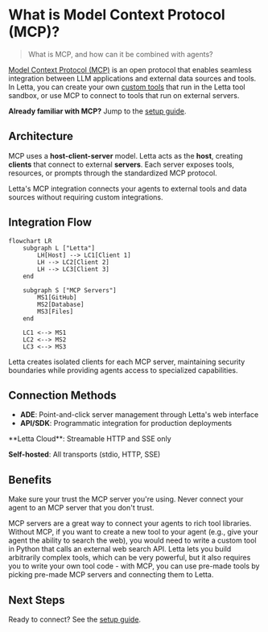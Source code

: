 # What is Model Context Protocol (MCP)?

> What is MCP, and how can it be combined with agents?

[Model Context Protocol (MCP)](https://modelcontextprotocol.io) is an open protocol that enables seamless integration between LLM applications and external data sources and tools.
In Letta, you can create your own [custom tools](/guides/agents/custom-tools) that run in the Letta tool sandbox, or use MCP to connect to tools that run on external servers.

**Already familiar with MCP?** Jump to the [setup guide](/guides/mcp/setup).

## Architecture

MCP uses a **host-client-server** model. Letta acts as the **host**, creating **clients** that connect to external **servers**. Each server exposes tools, resources, or prompts through the standardized MCP protocol.

Letta's MCP integration connects your agents to external tools and data sources without requiring custom integrations.

## Integration Flow

```mermaid
flowchart LR
    subgraph L ["Letta"]
        LH[Host] --> LC1[Client 1]
        LH --> LC2[Client 2]
        LH --> LC3[Client 3]
    end

    subgraph S ["MCP Servers"]
        MS1[GitHub]
        MS2[Database]
        MS3[Files]
    end

    LC1 <--> MS1
    LC2 <--> MS2
    LC3 <--> MS3
```

Letta creates isolated clients for each MCP server, maintaining security boundaries while providing agents access to specialized capabilities.

## Connection Methods

* **ADE**: Point-and-click server management through Letta's web interface
* **API/SDK**: Programmatic integration for production deployments

<Note>
  **Letta Cloud**: Streamable HTTP and SSE only

  **Self-hosted**: All transports (stdio, HTTP, SSE)
</Note>

## Benefits

<Warning>
  Make sure your trust the MCP server you're using.
  Never connect your agent to an MCP server that you don't trust.
</Warning>

MCP servers are a great way to connect your agents to rich tool libraries.
Without MCP, if you want to create a new tool to your agent (e.g., give your agent the ability to search the web), you would need to write a custom tool in Python that calls an external web search API.
Letta lets you build arbitrarily complex tools, which can be very powerful, but it also requires you to write your own tool code - with MCP, you can use pre-made tools by picking pre-made MCP servers and connecting them to Letta.

## Next Steps

Ready to connect? See the [setup guide](/guides/mcp/setup).
